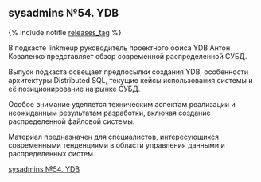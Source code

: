 ## sysadmins №54. YDB

{% include notitle [releases_tag](../../tags.md#general) %}

В подкасте linkmeup руководитель проектного офиса YDB Антон Коваленко представляет обзор современной распределенной СУБД.

Выпуск подкаста освещает предпосылки создания YDB, особенности архитектуры Distributed SQL, текущие кейсы использования системы и её позиционирование на рынке СУБД.

Особое внимание уделяется техническим аспектам реализации и неожиданным результатам разработки, включая создание распределенной файловой системы.

Материал предназначен для специалистов, интересующихся современными тенденциями в области управления данными и распределенных систем.

[sysadmins №54. YDB](https://linkmeup.ru/podcasts/2758/?ysclid=m7ou8ysa9p758847370)
